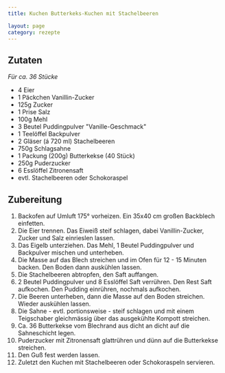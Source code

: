 ```yaml
---
title: Kuchen Butterkeks-Kuchen mit Stachelbeeren

layout: page
category: rezepte
---
```


Zutaten
-------
*Für ca. 36 Stücke*

- 4 Eier
- 1 Päckchen Vanillin-Zucker
- 125g Zucker
- 1 Prise Salz
- 100g Mehl
- 3 Beutel Puddingpulver "Vanille-Geschmack"
- 1 Teelöffel Backpulver
- 2 Gläser (á 720 ml) Stachelbeeren
- 750g Schlagsahne
- 1 Packung (200g) Butterkekse (40 Stück)
- 250g Puderzucker
- 6 Esslöffel Zitronensaft
- evtl. Stachelbeeren oder Schokoraspel

Zubereitung
-----------
1. Backofen auf Umluft 175° vorheizen. Ein 35x40 cm großen Backblech einfetten.
2. Die Eier trennen. Das Eiweiß steif schlagen, dabei Vanillin-Zucker, Zucker und Salz einrieslen lassen.
3. Das Eigelb unterziehen. Das Mehl, 1 Beutel Puddingpulver und Backpulver mischen und unterheben.
4. Die Masse auf das Blech streichen und im Ofen für 12 - 15 Minuten backen. Den Boden dann auskühlen lassen.
5. Die Stachelbeeren abtropfen, den Saft auffangen.
6. 2 Beutel Puddingpulver und 8 Esslöffel Saft verrühren. Den Rest Saft aufkochen. Den Pudding einrühren, nochmals aufkochen.
7. Die Beeren unterheben, dann die Masse auf den Boden streichen. Wieder auskühlen lassen.
8. Die Sahne - evtl. portionsweise - steif schlagen und mit einem Teigschaber gleichmässig über das ausgekühlte Kompott streichen.
9. Ca. 36 Butterkekse vom Blechrand aus dicht an dicht auf die Sahneschicht legen.
10. Puderzucker mit Zitronensaft glattrühren und dünn auf die Butterkekse streichen.
11. Den Guß fest werden lassen.
12. Zuletzt den Kuchen mit Stachelbeeren oder Schokoraspeln servieren.
